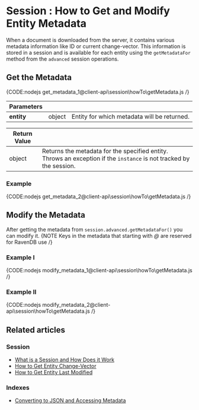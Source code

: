 # Session : How to Get and Modify Entity Metadata

When a document is downloaded from the server, it contains various metadata information like ID or current change-vector. This information is stored in a session and is available for each entity using the `getMetadataFor` method from the `advanced` session operations.

## Get the Metadata

{CODE:nodejs get_metadata_1@client-api\session\howTo\getMetadata.js /}

| Parameters | | |
| ------------- | ------------- | ----- |
| **entity** | object | Entity for which metadata will be returned. |

| Return Value | |
| ------------- | ----- |
| object | Returns the metadata for the specified entity. Throws an exception if the `instance` is not tracked by the session. |

### Example

{CODE:nodejs get_metadata_2@client-api\session\howTo\getMetadata.js /}


## Modify the Metadata
After getting the metadata from `session.advanced.getMetadataFor()` you can modify it.
{NOTE Keys in the metadata that starting with *@* are reserved for RavenDB use /}

### Example I
{CODE:nodejs modify_metadata_1@client-api\session\howTo\getMetadata.js /}

### Example II
{CODE:nodejs modify_metadata_2@client-api\session\howTo\getMetadata.js /}

## Related articles

### Session

- [What is a Session and How Does it Work](../../../client-api/session/what-is-a-session-and-how-does-it-work)
- [How to Get Entity Change-Vector](../../../client-api/session/how-to/get-entity-change-vector)
- [How to Get Entity Last Modified](../../../client-api/session/how-to/get-entity-last-modified)

### Indexes

- [Converting to JSON and Accessing Metadata](../../../indexes/converting-to-json-and-accessing-metadata)

